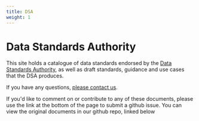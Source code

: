```yaml
---
title: DSA
weight: 1
---
```


# Data Standards Authority

This site holds a catalogue of data standards endorsed by the [Data Standards Authority](https://www.gov.uk/government/groups/data-standards-authority), as well as draft standards, guidance and use cases that the DSA produces.

If you have any questions, [please contact us](mailto:standards-catalogue@digital.cabinet-office.gov.uk).

If you'd like to comment on or contribute to any of these documents, please use the link at the bottom of the page to submit a github issue. You can view the original documents in our github repo, linked below
